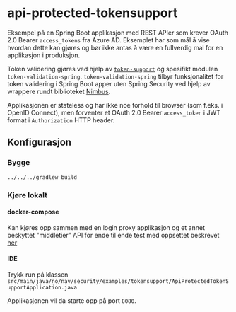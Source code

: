 # api-protected-tokensupport

Eksempel på en Spring Boot applikasjon med REST APIer som krever OAuth 2.0 Bearer `access_tokens` fra Azure AD. 
Eksemplet har som mål å vise hvordan dette kan gjøres og bør ikke antas å være en fullverdig mal for en applikasjon i produksjon.  

Token validering gjøres ved hjelp av [`token-support`](https://github.com/navikt/token-support) og spesifikt modulen `token-validation-spring`. 
`token-validation-spring` tilbyr funksjonalitet for token validering i Spring Boot apper uten Spring Security ved hjelp av wrappere rundt biblioteket [Nimbus](https://connect2id.com/products/nimbus-oauth-openid-connect-sdk). 

Applikasjonen er stateless og har ikke noe forhold til browser (som f.eks. i OpenID Connect), men forventer et OAuth 2.0 Bearer `access_token` i JWT format i `Authorization` HTTP header.
                       

## Konfigurasjon

### Bygge

`../../../gradlew build`

### Kjøre lokalt

#### docker-compose
Kan kjøres opp sammen med en login proxy applikasjon og et annet beskyttet "middletier" API for ende til ende test med oppsettet beskrevet [her](../../docker)

#### IDE

Trykk run på klassen `src/main/java/no/nav/security/examples/tokensupport/ApiProtectedTokenSupportApplication.java`


Applikasjonen vil da starte opp på port `8080`.


